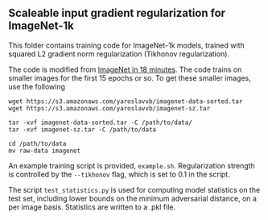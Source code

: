 ## Scaleable input gradient regularization for ImageNet-1k

This folder contains training code for ImageNet-1k models, trained with squared
L2 gradient norm regularization (Tikhonov regularization).

The code is modified from [ImageNet in 18 minutes](https://github.com/diux-dev/imagenet18). The code trains on smaller images for the first 15 epochs or so. To get these smaller images, use the following
```
wget https://s3.amazonaws.com/yaroslavvb/imagenet-data-sorted.tar
wget https://s3.amazonaws.com/yaroslavvb/imagenet-sz.tar

tar -xvf imagenet-data-sorted.tar -C /path/to/data/
tar -xvf imagenet-sz.tar -C /path/to/data

cd /path/to/data
mv raw-data imagenet
```

An example training script is provided, `example.sh`. Regularization strength
is controlled by the `--tikhonov` flag, which is set to 0.1 in the script.

The script `test_statistics.py` is used for computing model statistics on the
test set, including lower bounds on the minimum adversarial distance, on a per
image basis. Statistics are written to a .pkl file.
